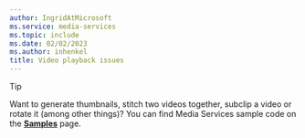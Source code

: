 ```yaml
---
author: IngridAtMicrosoft
ms.service: media-services
ms.topic: include
ms.date: 02/02/2023
ms.author: inhenkel
title: Video playback issues
---
```


> [!TIP]
> Want to generate thumbnails, stitch two videos together, subclip a video or rotate it (among other things)? You can find Media Services sample code on the [**Samples**](../samples/samples-accounts-reference.md?amspage=samplenote) page.